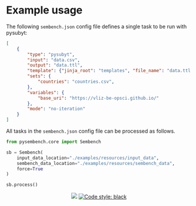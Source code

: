 # Example usage

The following `sembench.json` config file defines a single task to be run with pysubyt:

```json
[
    {
        "type": "pysubyt",
        "input": "data.csv",
        "output": "data.ttl",
        "template": {"jinja_root": "templates", "file_name": "data.ttl.j2"},
        "sets": {
            "countries": "countries.csv",
        },
        "variables": {
            "base_uri": "https://vliz-be-opsci.github.io/"
        },
        "mode": "no-iteration"
    }
]
```

All tasks in the `sembench.json` config file can be processed as follows.

```python
from pysembench.core import Sembench

sb = Sembench(
    input_data_location="./examples/resources/input_data",
    sembench_data_location="./examples/resources/sembench_data",
    force=True
)

sb.process()
```

<p align="center">
<a href="https://github.com/JotaFan/pycoverage"><img src="https://github.com/vliz-be-opsci/pysembench/tree/gh-pages/coverage.svg"></a>
<a href="https://github.com/psf/black"><img alt="Code style: black" src="https://img.shields.io/badge/code%20style-black-000000.svg"></a>
</p>
